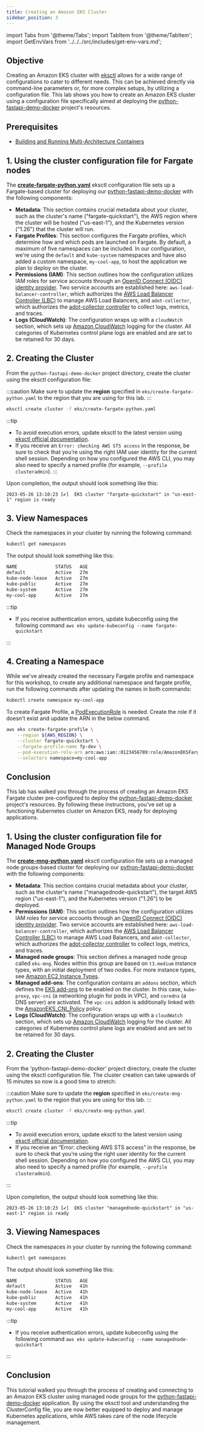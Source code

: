 ```yaml
---
title: Creating an Amazon EKS Cluster
sidebar_position: 3
---
```

import Tabs from '@theme/Tabs';
import TabItem from '@theme/TabItem';
import GetEnvVars from '../../../src/includes/get-env-vars.md';

## Objective
Creating an Amazon EKS cluster with [eksctl](https://eksctl.io/) allows for a wide range of configurations to cater to different needs. This can be achieved directly via command-line parameters or, for more complex setups, by utilizing a configuration file. This lab shows you how to create an Amazon EKS cluster using a configuration file specifically aimed at deploying the [python-fastapi-demo-docker](https://github.com/aws-samples/python-fastapi-demo-docker) project's resources. 

## Prerequisites
- [Building and Running Multi-Architecture Containers](../../python/containers/multiarchitecture-image.md)

<!--This is a shared file at src/includes/get-env-vars.md that tells users to navigate to the 'python-fastapi-demo-docker' directory where their environment variables are sourced.-->
<GetEnvVars />

<Tabs>
  <TabItem value="Fargate" label="Fargate" default>

## 1. Using the cluster configuration file for Fargate nodes 
The **[create-fargate-python.yaml](https://github.com/aws-samples/python-fastapi-demo-docker/blob/main/eks/create-fargate-python.yaml)** eksctl configuration file sets up a Fargate-based cluster for deploying our [python-fastapi-demo-docker](https://github.com/aws-samples/python-fastapi-demo-docker) with the following components:  

- **Metadata**: This section contains crucial metadata about your cluster, such as the cluster's name ("fargate-quickstart"), the AWS region where the cluster will be hosted ("us-east-1"), and the Kubernetes version ("1.26") that the cluster will run.
- **Fargate Profiles**: This section configures the Fargate profiles, which determine how and which pods are launched on Fargate. By default, a maximum of five namespaces can be included. In our configuration, we're using the `default` and `kube-system` namespaces and have also added a custom namespace, `my-cool-app`, to host the application we plan to deploy on the cluster.
- **Permissions (IAM)**: This section outlines how the configuration utilizes IAM roles for service accounts through an [OpenID Connect (OIDC) identity provider](https://docs.aws.amazon.com/IAM/latest/UserGuide/id_roles_providers_create_oidc.html). Two service accounts are established here: `aws-load-balancer-controller`, which authorizes the [AWS Load Balancer Controller (LBC)](https://kubernetes-sigs.github.io/aws-load-balancer-controller/) to manage AWS Load Balancers, and `adot-collector`, which authorizes the [adot-collector controller](https://aws-otel.github.io/docs/introduction) to collect logs, metrics, and traces. 
- **Logs (CloudWatch)**: The configuration wraps up with a `cloudWatch` section, which sets up [Amazon CloudWatch](https://aws.amazon.com/cloudwatch/) logging for the cluster. All categories of Kubernetes control plane logs are enabled and are set to be retained for 30 days.

## 2. Creating the Cluster
From the `python-fastapi-demo-docker` project directory, create the cluster using the eksctl configuration file:

:::caution
Make sure to update the **region** specified in `eks/create-fargate-python.yaml` to the region that you are using for this lab.
:::

```bash
eksctl create cluster -f eks/create-fargate-python.yaml
```

:::tip

- To avoid execution errors, update eksctl to the latest version using [eksctl official documentation](https://eksctl.io/introduction/#installation).
- If you receive an `Error: checking AWS STS access` in the response, be sure to check that you’re using the right IAM user identity for the current shell session. Depending on how you configured the AWS CLI, you may also need to specify a named profile (for example, `--profile clusteradmin`).
:::     

Upon completion, the output should look something like this:

```
2023-05-26 13:10:23 [✔]  EKS cluster "fargate-quickstart" in "us-east-1" region is ready
```

## 3. View Namespaces
Check the namespaces in your cluster by running the following command:

```bash
kubectl get namespaces
```
The output should look something like this:

```bash
NAME              STATUS   AGE
default           Active   27m
kube-node-lease   Active   27m
kube-public       Active   27m
kube-system       Active   27m
my-cool-app       Active   27m
```

:::tip

- If you receive authentication errors, update kubeconfig using the following command `aws eks update-kubeconfig --name fargate-quickstart`

:::   

## 4. Creating a Namespace
While we've already created the necessary Fargate profile and namespace for this workshop, to create any additional namespace and fargate profile, run the following commands after updating the names in both commands:

```bash
kubectl create namespace my-cool-app
```
To create Fargate Profile, a [PodExecutionRole](https://docs.aws.amazon.com/eks/latest/userguide/pod-execution-role.html) is needed. Create the role if it doesn't exist and update the ARN in the below command.

```bash
aws eks create-fargate-profile \
    --region ${AWS_REGION} \
    --cluster fargate-quickstart \
    --fargate-profile-name fp-dev \
    --pod-execution-role-arn arn:aws:iam::0123456789:role/AmazonEKSFargatePodExecutionRole \
    --selectors namespace=my-cool-app
```

## Conclusion

This lab has walked you through the process of creating an Amazon EKS Fargate cluster pre-configured to deploy the [python-fastapi-demo-docker](https://github.com/aws-samples/python-fastapi-demo-docker) project's resources. By following these instructions, you've set up a functioning Kubernetes cluster on Amazon EKS, ready for deploying applications.
</TabItem>
  <TabItem value="Managed Node Groups" label="Managed Node Groups" default>

## 1. Using the cluster configuration file for Managed Node Groups 
The **[create-mng-python.yaml](https://github.com/aws-samples/python-fastapi-demo-docker/blob/main/eks/create-mng-python.yaml)** eksctl configuration file sets up a managed node groups-based cluster for deploying our [python-fastapi-demo-docker](https://github.com/aws-samples/python-fastapi-demo-docker) with the following components: 

- **Metadata**: This section contains crucial metadata about your cluster, such as the cluster's name ("managednode-quickstart"), the target AWS region ("us-east-1"), and the Kubernetes version ("1.26") to be deployed.
- **Permissions (IAM)**: This section outlines how the configuration utilizes IAM roles for service accounts through an [OpenID Connect (OIDC) identity provider](https://docs.aws.amazon.com/IAM/latest/UserGuide/id_roles_providers_create_oidc.html). Two service accounts are established here: `aws-load-balancer-controller`, which authorizes the [AWS Load Balancer Controller (LBC)](https://kubernetes-sigs.github.io/aws-load-balancer-controller/) to manage AWS Load Balancers, and `adot-collector`, which authorizes the [adot-collector controller](https://aws-otel.github.io/docs/introduction) to collect logs, metrics, and traces. 
- **Managed node groups**: This section defines a managed node group called `eks-mng`. Nodes within this group are based on `t3.medium` instance types, with an initial deployment of two nodes. For more instance types, see [Amazon EC2 Instance Types](https://aws.amazon.com/ec2/instance-types/).
- **Managed add-ons**: The configuration contains an `addons` section, which defines the [EKS add-ons](https://docs.aws.amazon.com/eks/latest/userguide/eks-add-ons.html) to be enabled on the cluster. In this case, `kube-proxy`, `vpc-cni` (a networking plugin for pods in VPC), and `coredns` (a DNS server) are activated. The `vpc-cni` addon is additionally linked with the [AmazonEKS_CNI_Policy](https://docs.aws.amazon.com/aws-managed-policy/latest/reference/AmazonEKS_CNI_Policy.html) policy.
- **Logs (CloudWatch)**: The configuration wraps up with a `cloudWatch` section, which sets up [Amazon CloudWatch](https://aws.amazon.com/cloudwatch/) logging for the cluster. All categories of Kubernetes control plane logs are enabled and are set to be retained for 30 days.

## 2. Creating the Cluster
From the 'python-fastapi-demo-docker' project directory, create the cluster using the eksctl configuration file. The cluster creation can take upwards of 15 minutes so now is a good time to stretch:

:::caution
Make sure to update the **region** specified in `eks/create-mng-python.yaml` to the region that you are using for this lab.
:::

```bash
eksctl create cluster -f eks/create-mng-python.yaml
```

:::tip

- To avoid execution errors, update eksctl to the latest version using [eksctl official documentation](https://eksctl.io/introduction/#installation).
- If you receive an “Error: checking AWS STS access” in the response, be sure to check that you’re using the right user identity for the current shell session. Depending on how you configured the AWS CLI, you may also need to specify a named profile (for example, `--profile clusteradmin`).

:::  

Upon completion, the output should look something like this:
```
2023-05-26 13:10:23 [✔]  EKS cluster "managednode-quickstart" in "us-east-1" region is ready
```

## 3. Viewing Namespaces
Check the namespaces in your cluster by running the following command:

```bash
kubectl get namespaces
```
The output should look something like this:

```bash
NAME              STATUS   AGE
default           Active   41h
kube-node-lease   Active   41h
kube-public       Active   41h
kube-system       Active   41h
my-cool-app       Active   41h
```

:::tip

- If you receive authentication errors, update kubeconfig using the following command `aws eks update-kubeconfig --name managednode-quickstart`

:::   

## Conclusion
This tutorial walked you through the process of creating and connecting to an Amazon EKS cluster using managed node groups for the [python-fastapi-demo-docker](https://github.com/aws-samples/python-fastapi-demo-docker) application. By using the eksctl tool and understanding the ClusterConfig file, you are now better equipped to deploy and manage Kubernetes applications, while AWS takes care of the node lifecycle management.
  </TabItem>
</Tabs>